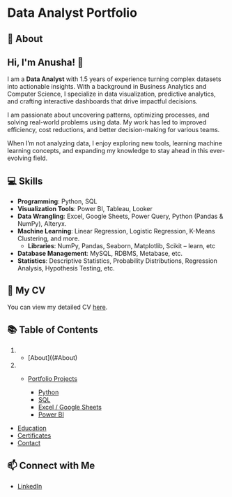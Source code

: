 # Data Analyst Portfolio
## 🌟 About
## Hi, I'm Anusha! 👋  

I am a **Data Analyst** with 1.5 years of experience turning complex datasets into actionable insights. With a background in Business Analytics and Computer Science, I specialize in data visualization, predictive analytics, and crafting interactive dashboards that drive impactful decisions.

I am passionate about uncovering patterns, optimizing processes, and solving real-world problems using data. My work has led to improved efficiency, cost reductions, and better decision-making for various teams.

When I’m not analyzing data, I enjoy exploring new tools, learning machine learning concepts, and expanding my knowledge to stay ahead in this ever-evolving field.

## 💻 Skills  
- **Programming**: Python, SQL  
- **Visualization Tools**: Power BI, Tableau, Looker  
- **Data Wrangling**: Excel, Google Sheets, Power Query, Python (Pandas & NumPy), Alteryx. 
- **Machine Learning**: Linear Regression, Logistic Regression, K-Means Clustering, and more.
    -  **Libraries**: NumPy, Pandas, Seaborn, Matplotlib, Scikit – learn, etc
- **Database Management**: MySQL, RDBMS, Metabase, etc.
- **Statistics**: Descriptive Statistics, Probability Distributions, Regression Analysis, 
Hypothesis Testing, etc.

## 📄 My CV  
You can view my detailed CV [here](CV.pdf).  

## 📚 Table of Contents  
1. - [About]((#About) 
2. - [Portfolio Projects](Portfilio.md)
   
      - [Python](#python)
      - [SQL](#sql)
      - [Excel / Google Sheets](#excel-google-sheets)
      - [Power BI](#power-bi)
- [Education](education)
- [Certificates](certificates)
- [Contact](#connect-with-me) 


## 📫 Connect with Me
- [LinkedIn](https://www.linkedin.com/in/anusha-j-b0149b226)  




